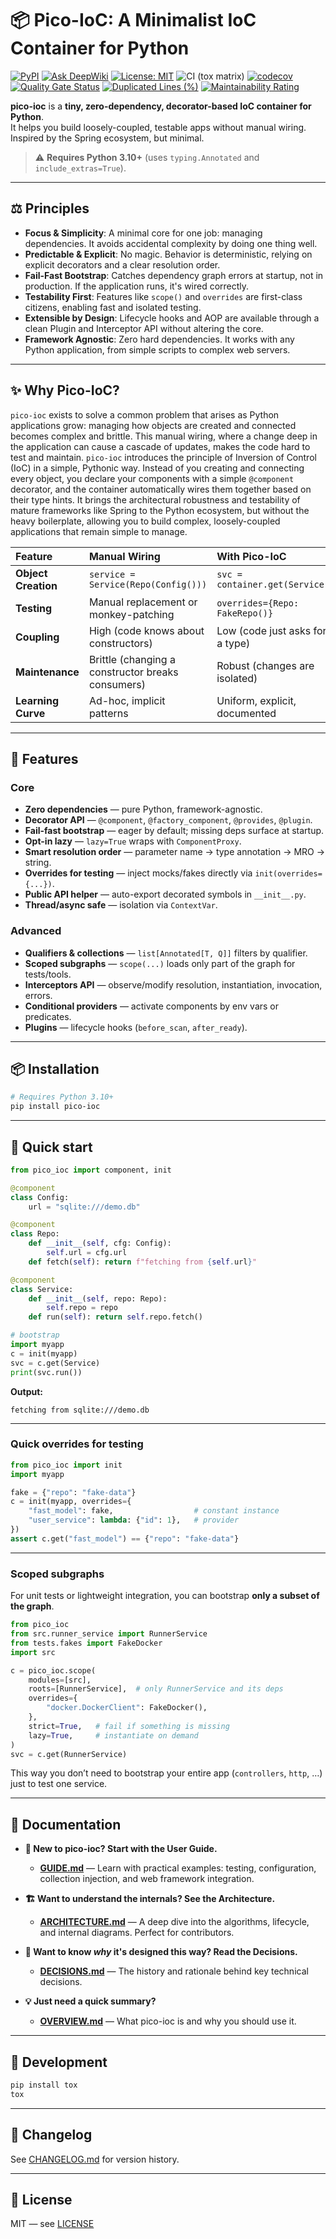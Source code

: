 # 📦 Pico-IoC: A Minimalist IoC Container for Python

[![PyPI](https://img.shields.io/pypi/v/pico-ioc.svg)](https://pypi.org/project/pico-ioc/)
[![Ask DeepWiki](https://deepwiki.com/badge.svg)](https://deepwiki.com/dperezcabrera/pico-ioc)
[![License: MIT](https://img.shields.io/badge/License-MIT-blue.svg)](https://opensource.org/licenses/MIT)
![CI (tox matrix)](https://github.com/dperezcabrera/pico-ioc/actions/workflows/ci.yml/badge.svg)
[![codecov](https://codecov.io/gh/dperezcabrera/pico-ioc/branch/main/graph/badge.svg)](https://codecov.io/gh/dperezcabrera/pico-ioc)
[![Quality Gate Status](https://sonarcloud.io/api/project_badges/measure?project=dperezcabrera_pico-ioc&metric=alert_status)](https://sonarcloud.io/summary/new_code?id=dperezcabrera_pico-ioc)
[![Duplicated Lines (%)](https://sonarcloud.io/api/project_badges/measure?project=dperezcabrera_pico-ioc&metric=duplicated_lines_density)](https://sonarcloud.io/summary/new_code?id=dperezcabrera_pico-ioc)
[![Maintainability Rating](https://sonarcloud.io/api/project_badges/measure?project=dperezcabrera_pico-ioc&metric=sqale_rating)](https://sonarcloud.io/summary/new_code?id=dperezcabrera_pico-ioc)

**pico-ioc** is a **tiny, zero-dependency, decorator-based IoC container for Python**.  
It helps you build loosely-coupled, testable apps without manual wiring. Inspired by the Spring ecosystem, but minimal.

> ⚠️ **Requires Python 3.10+** (uses `typing.Annotated` and `include_extras=True`).

---

## ⚖️ Principles

* **Focus & Simplicity**: A minimal core for one job: managing dependencies. It avoids accidental complexity by doing one thing well.
* **Predictable & Explicit**: No magic. Behavior is deterministic, relying on explicit decorators and a clear resolution order.
* **Fail-Fast Bootstrap**: Catches dependency graph errors at startup, not in production. If the application runs, it's wired correctly.
* **Testability First**: Features like `scope()` and `overrides` are first-class citizens, enabling fast and isolated testing.
* **Extensible by Design**: Lifecycle hooks and AOP are available through a clean Plugin and Interceptor API without altering the core.
* **Framework Agnostic**: Zero hard dependencies. It works with any Python application, from simple scripts to complex web servers.

---

## ✨ Why Pico-IoC?

`pico-ioc` exists to solve a common problem that arises as Python applications grow: managing how objects are created and connected becomes complex and brittle. This manual wiring, where a change deep in the application can cause a cascade of updates, makes the code hard to test and maintain. `pico-ioc` introduces the principle of Inversion of Control (IoC) in a simple, Pythonic way. Instead of you creating and connecting every object, you declare your components with a simple `@component` decorator, and the container automatically wires them together based on their type hints. It brings the architectural robustness and testability of mature frameworks like Spring to the Python ecosystem, but without the heavy boilerplate, allowing you to build complex, loosely-coupled applications that remain simple to manage.


| Feature             | Manual Wiring                                     | With Pico-IoC                   |
| :------------------ | :------------------------------------------------ | :------------------------------ |
| **Object Creation** | `service = Service(Repo(Config()))`               | `svc = container.get(Service)`  |
| **Testing**         | Manual replacement or monkey-patching             | `overrides={Repo: FakeRepo()}`  |
| **Coupling**        | High (code knows about constructors)              | Low (code just asks for a type) |
| **Maintenance**     | Brittle (changing a constructor breaks consumers) | Robust (changes are isolated)   |
| **Learning Curve**  | Ad-hoc, implicit patterns                         | Uniform, explicit, documented   |


---

## 🧩 Features

### Core

* **Zero dependencies** — pure Python, framework-agnostic.
* **Decorator API** — `@component`, `@factory_component`, `@provides`, `@plugin`.
* **Fail-fast bootstrap** — eager by default; missing deps surface at startup.
* **Opt-in lazy** — `lazy=True` wraps with `ComponentProxy`.
* **Smart resolution order** — parameter name → type annotation → MRO → string.
* **Overrides for testing** — inject mocks/fakes directly via `init(overrides={...})`.
* **Public API helper** — auto-export decorated symbols in `__init__.py`.
* **Thread/async safe** — isolation via `ContextVar`.

### Advanced

* **Qualifiers & collections** — `list[Annotated[T, Q]]` filters by qualifier.
* **Scoped subgraphs** — `scope(...)` loads only part of the graph for tests/tools.
* **Interceptors API** — observe/modify resolution, instantiation, invocation, errors.
* **Conditional providers** — activate components by env vars or predicates.
* **Plugins** — lifecycle hooks (`before_scan`, `after_ready`).

---

## 📦 Installation

```bash
# Requires Python 3.10+
pip install pico-ioc
````

---

## 🚀 Quick start

```python
from pico_ioc import component, init

@component
class Config:
    url = "sqlite:///demo.db"

@component
class Repo:
    def __init__(self, cfg: Config):
        self.url = cfg.url
    def fetch(self): return f"fetching from {self.url}"

@component
class Service:
    def __init__(self, repo: Repo):
        self.repo = repo
    def run(self): return self.repo.fetch()

# bootstrap
import myapp
c = init(myapp)
svc = c.get(Service)
print(svc.run())
```

**Output:**

```
fetching from sqlite:///demo.db
```
---

### Quick overrides for testing

```python
from pico_ioc import init
import myapp

fake = {"repo": "fake-data"}
c = init(myapp, overrides={
    "fast_model": fake,                  # constant instance
    "user_service": lambda: {"id": 1},   # provider
})
assert c.get("fast_model") == {"repo": "fake-data"}
```
---

### Scoped subgraphs

For unit tests or lightweight integration, you can bootstrap **only a subset of the graph**.

```python
from pico_ioc
from src.runner_service import RunnerService
from tests.fakes import FakeDocker
import src

c = pico_ioc.scope(
    modules=[src],
    roots=[RunnerService],  # only RunnerService and its deps
    overrides={
        "docker.DockerClient": FakeDocker(),
    },
    strict=True,   # fail if something is missing
    lazy=True,     # instantiate on demand
)
svc = c.get(RunnerService)
```

This way you don’t need to bootstrap your entire app (`controllers`, `http`, …) just to test one service.

---
## 📖 Documentation

  * **🚀 New to pico-ioc? Start with the User Guide.**
      * [**GUIDE.md**](.llm/GUIDE.md) — Learn with practical examples: testing, configuration, collection injection, and web framework integration.

  * **🏗️ Want to understand the internals? See the Architecture.**
      * [**ARCHITECTURE.md**](.llm/ARCHITECTURE.md) — A deep dive into the algorithms, lifecycle, and internal diagrams. Perfect for contributors.

  * **🤔 Want to know *why* it's designed this way? Read the Decisions.**
      * [**DECISIONS.md**](.llm/DECISIONS.md) — The history and rationale behind key technical decisions.

  * **💡 Just need a quick summary?**
      * [**OVERVIEW.md**](.llm/OVERVIEW.md) — What pico-ioc is and why you should use it.
---

## 🧪 Development

```bash
pip install tox
tox
```

---

## 📜 Changelog

See [CHANGELOG.md](./CHANGELOG.md) for version history.

---

## 📜 License

MIT — see [LICENSE](https://opensource.org/licenses/MIT)



